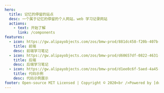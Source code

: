 ```yaml
---
hero:
  title: 记忆的停留的站点
  desc: 一个属于记忆的停留的个人网站，web 学习记录网站
  actions:
    - text: 开始了解
      link: /components
features:
  - icon: https://gw.alipayobjects.com/zos/bmw-prod/881dc458-f20b-407b-947a-95104b5ec82b/k79dm8ih_w144_h144.png
    title: 前端
    desc: 前端学习笔记
  - icon: https://gw.alipayobjects.com/zos/bmw-prod/d60657df-0822-4631-9d7c-e7a869c2f21c/k79dmz3q_w126_h126.png
    title: 后端
    desc: 后端学习笔记
  - icon: https://gw.alipayobjects.com/zos/bmw-prod/d1ee0c6f-5aed-4a45-a507-339a4bfe076c/k7bjsocq_w144_h144.png
    title: 代码示例
    desc: 代码示例展示
footer: Open-source MIT Licensed | Copyright © 2020<br />Powered by [dumi](https://d.umijs.org)
---
```


